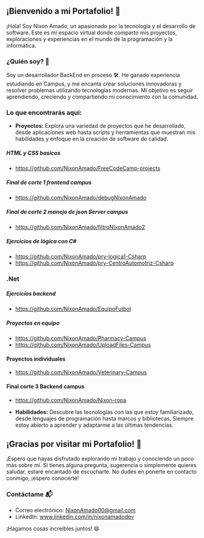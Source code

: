 ## ¡Bienvenido a mi Portafolio! 👋

¡Hola! Soy Nixon Amado, un apasionado por la tecnología y el desarrollo de software. Este es mi espacio virtual donde comparto mis proyectos, exploraciones y experiencias en el mundo de la programación y la informática.

### ¿Quién soy? 🚀

Soy un desarrollador BackEnd en proceso 🛠️. He ganado experiencia estudiando en Campus, y me encanta crear soluciones innovadoras y resolver problemas utilizando tecnologías modernas. Mi objetivo es seguir aprendiendo, creciendo y compartiendo mi conocimiento con la comunidad.

### Lo que encontrarás aquí:

- **Proyectos:** Explora una variedad de proyectos que he desarrollado, desde aplicaciones web hasta scripts y herramientas que muestran mis habilidades y enfoque en la creación de software de calidad.
  
  
##### HTML y CSS basicos
- https://github.com/NixonAmado/FreeCodeCamp-projects
##### Final de corte 1 frontend campus
- https://github.com/NixonAmado/debugNIxonAmado
##### Final de corte 2 manejo de json Server campus
- https://github.com/NixonAmado/filtroNIxonAmado2

##### Ejercicios de lógica con C# 
- https://github.com/NixonAmado/pry-logica1-Csharp
- https://github.com/NixonAmado/pry-CentroAutomotriz-Csharp
### .Net
##### Ejercicios backend  
- https://github.com/NixonAmado/EquipoFutbol

##### Proyectos en equipo 
- https://github.com/NixonAmado/Pharmacy-Campus
- https://github.com/NixonAmado/UploadFiles-Campus

#### Proyectos individuales
- https://github.com/NixonAmado/Veterinary-Campus

#### Final corte 3 Backend campus
- https://github.com/NixonAmado/Nixon-ropa

- **Habilidades:** Descubre las tecnologías con las que estoy familiarizado, desde lenguajes de programación hasta marcos y bibliotecas. Siempre estoy abierto a aprender y adaptarme a las últimas tendencias.


## ¡Gracias por visitar mi Portafolio! 🚀

¡Espero que hayas disfrutado explorando mi trabajo y conociendo un poco más sobre mí. Si tienes alguna pregunta, sugerencia o simplemente quieres saludar, estaré encantado de escucharte. No dudes en ponerte en contacto conmigo, ¡espero conocerte!

### Contáctame 📬

- Correo electrónico: NixonAmado00@gmail.com
- LinkedIn: www.linkedin.com/in/nixonamadodev

¡Hagamos cosas increíbles juntos! 😄
